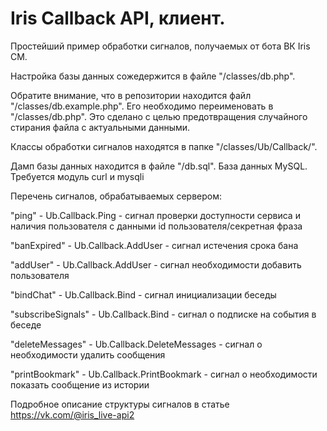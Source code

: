 # Iris Callback API, клиент.

Простейший пример обработки сигналов, получаемых от бота ВК Iris CM.

Настройка базы данных сожедержится в файле "/classes/db.php".

Обратите внимание, что в репозитории находится файл "/classes/db.example.php". Его необходимо переименовать в "/classes/db.php". Это сделано с целью предотвращения случайного стирания файла с актуальными данными.

Классы обработки сигналов находятся в папке "/classes/Ub/Callback/".

Дамп базы данных находится в файле "/db.sql". База данных MySQL. Требуется модуль curl и mysqli

Перечень сигналов, обрабатываемых сервером:

"ping" - Ub.Callback.Ping - сигнал проверки доступности сервиса и наличия пользователя с данными id пользователя/секретная фраза

"banExpired" - Ub.Callback.AddUser - сигнал истечения срока бана

"addUser" - Ub.Callback.AddUser - сигнал необходимости добавить пользователя

"bindChat" - Ub.Callback.Bind - сигнал инициализации беседы

"subscribeSignals" - Ub.Callback.Bind - сигнал о подписке на события в беседе

"deleteMessages" - Ub.Callback.DeleteMessages - сигнал о необходимости удалить сообщения

"printBookmark" - Ub.Callback.PrintBookmark - сигнал о необходимости показать сообщение из истории

Подробное описание структуры сигналов в статье https://vk.com/@iris_live-api2

